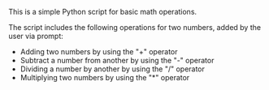 This is a simple Python script for basic math operations.

The script includes the following operations for two numbers, added by the user via prompt:
 - Adding two numbers by using the "+" operator
 - Subtract a number from another by using the "-" operator
 - Dividing a number by another by using the "/" operator
 - Multiplying two numbers by using the "*" operator
